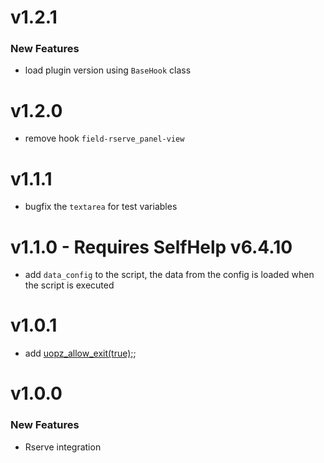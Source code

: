 # v1.2.1
### New Features
 - load plugin version using `BaseHook` class

# v1.2.0
 - remove hook `field-rserve_panel-view`

# v1.1.1
 - bugfix the `textarea` for test variables

# v1.1.0 - Requires SelfHelp v6.4.10
 - add `data_config` to the script, the data from the config is loaded when the script is executed

# v1.0.1
 - add [uopz_allow_exit(true);](https://www.php.net/manual/en/function.uopz-allow-exit.php);

# v1.0.0

### New Features

 - Rserve integration
